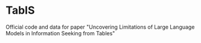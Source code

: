 # TabIS
Official code and data for paper "Uncovering Limitations of Large Language Models in Information Seeking from Tables"
